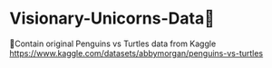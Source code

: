 # Visionary-Unicorns-Data🚀
🚀Contain original Penguins vs Turtles data from Kaggle
https://www.kaggle.com/datasets/abbymorgan/penguins-vs-turtles
